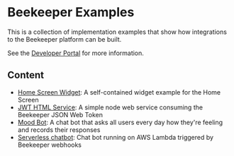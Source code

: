 # Beekeeper Examples
This is a collection of implementation examples that show how integrations to the Beekeeper platform can be built.

See the [Developer Portal](https://developers.beekeeper.io) for more information.

## Content
* [Home Screen Widget](home-screen-widget/profiles): A self-contained widget example for the Home Screen
* [JWT HTML Service](nodejs-jwt-html-service): A simple node web service consuming the Beekeeper JSON Web Token
* [Mood Bot](mood-bot): A chat bot that asks all users every day how they're feeling and records their responses
* [Serverless chatbot](serverless-chatbot): Chat bot running on AWS Lambda triggered by Beekeeper webhooks
